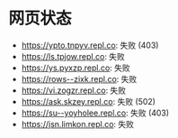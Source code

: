 # 网页状态
- https://ypto.tnpyv.repl.co: 失败 (403)
- https://ls.tpjow.repl.co: 失败
- https://ys.pyxzp.repl.co: 失败
- https://rows--zixk.repl.co: 失败
- https://vi.zogzr.repl.co: 失败
- https://ask.skzey.repl.co: 失败 (502)
- https://su--yoyholee.repl.co: 失败 (403)
- https://jsn.limkon.repl.co: 失败
